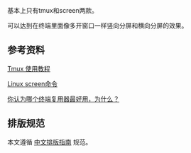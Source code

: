 

基本上只有tmux和screen两款。

可以达到在终端里面像多开窗口一样竖向分屏和横向分屏的效果。

## 参考资料
[Tmux 使用教程](https://www.ruanyifeng.com/blog/2019/10/tmux.html)

[Linux screen命令](https://www.runoob.com/linux/linux-comm-screen.html)

[你认为哪个终端复用器最好用，为什么？](https://www.zhihu.com/question/67017546)

## 排版规范
本文遵循 [中文排版指南](https://github.com/mzlogin/chinese-copywriting-guidelines) 规范。